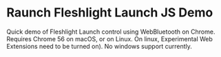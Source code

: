 # Raunch Fleshlight Launch JS Demo

Quick demo of Fleshlight Launch control using WebBluetooth on Chrome.
Requires Chrome 56 on macOS, or on Linux. On linux, Experimental Web
Extensions need to be turned on). No windows support currently.
